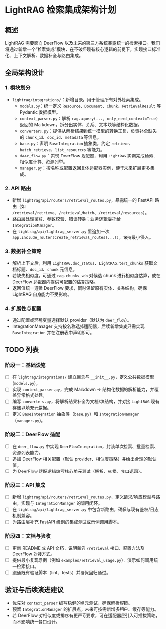 # LightRAG 检索集成架构计划

## 概述

LightRAG 需要面向 DeerFlow 以及未来的第三方系统暴露统一的检索接口。我们将通过新增一个“检索集成”模块，在不破坏现有核心逻辑的前提下，实现接口标准化、上下文解析、数据补全与路由集成。

## 全局架构设计

### 1. 模块划分

- `lightrag/integrations/`：新增目录，用于管理所有对外检索集成。
  - `models.py`：统一定义 `Resource`、`Document`、`Chunk`、`RetrievalResult` 等 Pydantic 数据模型。
  - `context_parser.py`：解析 `rag.aquery(..., only_need_context=True)` 返回的 Markdown，拆分出实体、关系、文本块等结构化数据。
  - `converters.py`：提供从解析结果到统一模型的转换工具，负责补全缺失的 `chunk_id`、`doc_id`、`metadata` 等信息。
  - `base.py`：声明 `BaseIntegration` 抽象类，约定 `retrieve`、`batch_retrieve`、`list_resources` 等能力。
  - `deer_flow.py`：实现 DeerFlow 适配器，利用 `LightRAG` 实例完成检索、相似度计算、资源列举。
  - `manager.py`：按名称或配置返回具体适配器实例，便于未来扩展更多集成。

### 2. API 路由

- 新增 `lightrag/api/routers/retrieval_routes.py`，暴露统一的 FastAPI 路由（如 `/retrieval/retrieve`、`/retrieval/batch`、`/retrieval/resources`）。
- 路由层处理鉴权、参数校验、错误转换；业务逻辑委托给 `IntegrationManager`。
- 在 `lightrag/api/lightrag_server.py` 里追加一次 `app.include_router(create_retrieval_routes(...))`，保持最小侵入。

### 3. 数据补全策略

- 解析上下文后，利用 `LightRAG.doc_status`、`LightRAG.text_chunks` 获取文档标题、`doc_id`、`chunk` 元信息。
- 若缺失相似度，可通过 `rag.chunks_vdb` 对候选 chunk 进行相似度估算，或在 DeerFlow 适配器内提供可配置的估算策略。
- 返回值统一遵循 DeerFlow 要求，同时保留原有实体、关系结构，确保 LightRAG 自身能力不受影响。

### 4. 扩展性与配置

- 通过配置或环境变量选择默认 provider（默认为 `deer_flow`）。
- IntegrationManager 支持按名称选择适配器，后续新增集成只需实现 `BaseIntegration` 并在注册表中声明即可。

## TODO 列表

### 阶段一：基础设施

- [ ] 在 `lightrag/integrations/` 建立目录与 `__init__.py`，定义公共数据模型 (`models.py`)。
- [ ] 实现 `context_parser.py`，完成 Markdown → 结构化数据的解析能力，并覆盖异常格式处理。
- [ ] 编写 `converters.py`，将解析结果补全为文档/块结构，并对接 `LightRAG` 现有存储以填充元数据。
- [ ] 定义 `BaseIntegration` 抽象类（`base.py`）和 `IntegrationManager`（`manager.py`）。

### 阶段二：DeerFlow 适配

- [ ] 在 `deer_flow.py` 中实现 `DeerFlowIntegration`，封装单次检索、批量检索、资源列表能力。
- [ ] 追加 DeerFlow 相关配置（默认 provider、相似度策略）并给出合理的默认值。
- [ ] 为 DeerFlow 适配逻辑编写核心单元测试（解析、转换、接口返回）。

### 阶段三：API 集成

- [ ] 新增 `lightrag/api/routers/retrieval_routes.py`，定义请求/响应模型与路由，实现与 `IntegrationManager` 的调用闭环。
- [ ] 在 `lightrag/api/lightrag_server.py` 中包含新路由，确保与现有鉴权/日志机制兼容。
- [ ] 为路由层补充 FastAPI 级别的集成测试或示例调用脚本。

### 阶段四：文档与验收

- [ ] 更新 README 或 API 文档，说明新的 `/retrieval` 接口、配置方法及 DeerFlow 对接方式。
- [ ] 提供最小复现示例（例如 `examples/retrieval_usage.py`），演示如何调用统一检索接口。
- [ ] 跑通既有验证脚本（lint、tests）并确保回归通过。

## 验证与后续演进建议

- 优先对 `context_parser` 编写稳健的单元测试，确保解析容错。
- 预留 `IntegrationManager` 的扩展点，未来可按需新增多租户、缓存等能力。
- 若 DeerFlow 对相似度或排序有更严苛要求，可在适配器层引入可插拔策略，而不影响统一接口设计。
